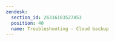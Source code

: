 ```yaml
---
zendesk:
  section_id: 26316103527453
  position: 40
  name: Troubleshooting - Cloud backup
---
```


